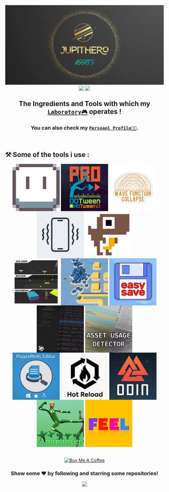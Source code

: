 <div align="center">
<img align="center" src="Images/JH-Assets-Banner_Thin.png" /></a>

<img align="center" src="https://komarev.com/ghpvc/?username=JH-Assets&label=Recent%20Views&color=0e75b6&style=for-the-badge"/>
<img align="center" src="https://img.shields.io/github/followers/JH-Assets?label=Followers&style=for-the-badge" />

## The Ingredients and Tools with which my [**`Laboratory🎮`**](https://github.com/JH-Games) operates !
### You can also check my [**`Persoanl Profile👨‍💻`**](https://github.com/Joknaa).


<br/>


</div> 



<!-- ------------------------------------------------------------------------------------------------------------------------------------------------------------------------------ --> 


## ⚒️ Some of the tools i use :
<div align="center">

<a href="https://github.com/JH-Assets/Aseprite">
<img align="center" src="Images/Assets/Asset_Aseprite.png" width="150" height="150"/></a>
<a href="https://github.com/JH-Assets/Dotween">
<img align="center" src="Images/Assets/Asset_Dotween.jpg" width="150" height="150"/></a>
<a href="https://github.com/JH-Assets/WaveFunctionCollapse">
<img align="center" src="Images/Assets/Asset_WFC.jpg" width="150" height="150"/></a>
<a href="https://github.com/JH-Assets/Vibration">
<img align="center" src="Images/Assets/Asset_Vibration.jpg" width="150" height="150"/></a>
<a href="https://github.com/JH-Assets/PixelArt">
<img align="center" src="Images/Assets/Asset_PixelArt.gif" width="150" height="150"/></a>

<br/>

<a href="https://assetstore.unity.com/packages/tools/animation/simple-waypoint-system-2506">
<img align="center" src="Images/Assets/Asset_SWS.png" width="150" height="150"/></a>
<a href="https://assetstore.unity.com/packages/tools/behavior-ai/a-pathfinding-project-pro-87744">
<img align="center" src="Images/Assets/Asset_AStarPF.png" width="150" height="150"/></a>
<a href="https://assetstore.unity.com/packages/tools/utilities/easy-save-the-complete-save-data-serializer-system-768">
<img align="center" src="Images/Assets/Asset_EasySave.png" width="150" height="150"/></a>
<a href="https://assetstore.unity.com/packages/tools/gui/srdebugger-console-tools-on-device-27688">
<img align="center" src="Images/Assets/Asset_SRDebugger.png" width="150" height="150"/></a>
<a href="https://assetstore.unity.com/packages/tools/utilities/asset-usage-detector-112837">
<img align="center" src="Images/Assets/Asset_AUD.png" width="150" height="150"/></a>

<br/>

<a href="https://assetstore.unity.com/packages/tools/utilities/playerprefs-editor-167903">
<img align="center" src="Images/Assets/Asset_PPE.png" width="150" height="150"/></a>
<a href="https://assetstore.unity.com/packages/tools/utilities/hot-reload-edit-code-without-compiling-254358">
<img align="center" src="Images/Assets/Assets_HR.png" width="150" height="150"/></a>
<a href="https://assetstore.unity.com/packages/tools/utilities/odin-inspector-and-serializer-89041">
<img align="center" src="Images/Assets/Asset_Odin.png" width="150" height="150"/></a>
<a href="https://assetstore.unity.com/packages/tools/animation/animancer-pro-116514">
<img align="center" src="Images/Assets/Asset_Animancer.png" width="150" height="150"/></a>
<a href="https://assetstore.unity.com/packages/tools/particles-effects/feel-183370">
<img align="center" src="Images/Assets/Assets_Feel.png" width="150" height="150"/></a>

</div>
<br/>
<br/>

<!-- ------------------------------------------------------------------------------------------------------------------------------------------------------------------------------ --> 



<div align="center">
    <a href="https://www.buymeacoffee.com/oknaa" target="_blank">
        <img src="https://cdn.buymeacoffee.com/buttons/v2/default-black.png" alt="Buy Me A Coffee" height="60px" width="217px" >
    </a>

### Show some ❤️ by following and starring some repositories!
<p align="center">
  <img src="https://capsule-render.vercel.app/api?type=waving&color=gradient&height=60&section=footer"/>
</p>
  
